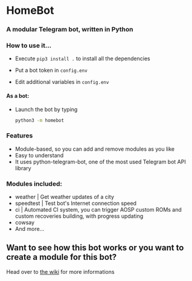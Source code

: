 # HomeBot

### A modular Telegram bot, written in Python

### How to use it...

- Execute `pip3 install .` to install all the dependencies

- Put a bot token in `config.env`

- Edit additional variables in `config.env`

#### As a bot:

- Launch the bot by typing 

  ```bash
  python3 -m homebot
  ```

### Features

- Module-based, so you can add and remove modules as you like
- Easy to understand
- It uses python-telegram-bot, one of the most used Telegram bot API library

### Modules included:

- weather | Get weather updates of a city
- speedtest | Test bot's Internet connection speed
- ci | Automated CI system, you can trigger AOSP custom ROMs and custom recoveries building, with progress updating
- cowsay
- And more...

## Want to see how this bot works or you want to create a module for this bot?

Head over to [the wiki](https://github.com/SebaUbuntu/HomeBot/wiki) for more informations